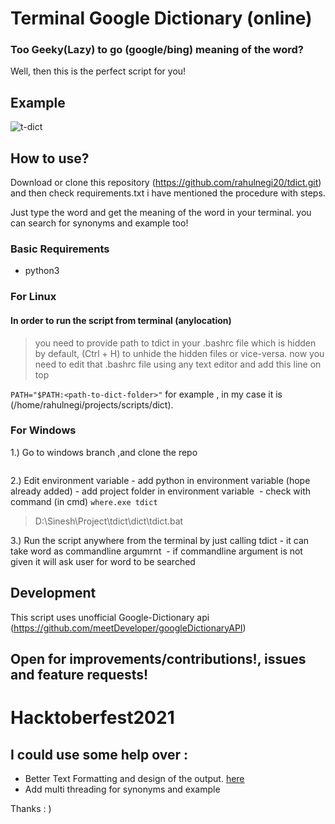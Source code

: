 # Terminal Google Dictionary (online)

### Too Geeky(Lazy) to go (google/bing) meaning of the word?

Well, then this is the perfect script for you!

## Example

![t-dict](https://user-images.githubusercontent.com/36270407/128837743-5c76d4fd-a3eb-4cc4-95ab-6f7dab7c2415.png)

## How to use?

Download or clone this repository (https://github.com/rahulnegi20/tdict.git)
and then check requirements.txt i have mentioned the procedure with steps.

Just type the word and get the meaning of the word in your terminal.
you can search for synonyms and example too!

### Basic Requirements

* python3

### For Linux

#### In order to run the script from terminal (anylocation)

> you need to provide path to tdict in your .bashrc file which is hidden by default, (Ctrl + H) to unhide the hidden files or vice-versa. now you need to edit that .bashrc file using any text editor and add this line on top

`PATH="$PATH:<path-to-dict-folder>"`
for example , in my case it is <br>
(/home/rahulnegi/projects/scripts/dict).

### For Windows

1.) Go to windows branch ,and clone the repo

 <image >

2.) Edit environment variable
    - add python in environment variable (hope already added)
    - add project folder in environment variable
      <image >
    - check with command  (in cmd)
``` where.exe tdict ```
> D:\Sinesh\Project\tdict\dict\tdict.bat


 3.) Run the script anywhere from the terminal by just calling tdict
    - it can take word as commandline argumrnt 
    <image >
    - if commandline argument is not given it will ask user for word to be searched 
    <image >


## Development

This script uses unofficial Google-Dictionary api (https://github.com/meetDeveloper/googleDictionaryAPI)

## Open for improvements/contributions!, issues and feature requests!

# Hacktoberfest2021

## I could use some help over :

- Better Text Formatting and design of the output. [here](https://github.com/rahulnegi20/tdict/issues/1)
- Add multi threading for synonyms and example 

Thanks : )
